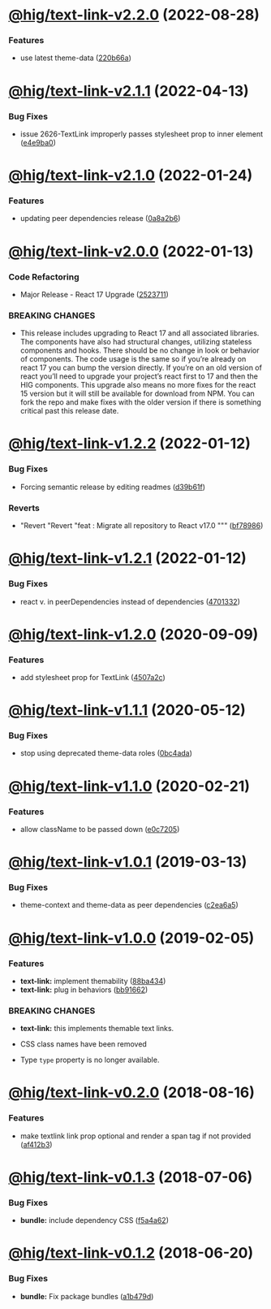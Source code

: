 # [@hig/text-link-v2.2.0](https://github.com/Autodesk/hig/compare/@hig/text-link@2.1.1...@hig/text-link@2.2.0) (2022-08-28)


### Features

* use latest theme-data ([220b66a](https://github.com/Autodesk/hig/commit/220b66a))

# [@hig/text-link-v2.1.1](https://github.com/Autodesk/hig/compare/@hig/text-link@2.1.0...@hig/text-link@2.1.1) (2022-04-13)


### Bug Fixes

* issue 2626-TextLink improperly passes stylesheet prop to inner <a> element ([e4e9ba0](https://github.com/Autodesk/hig/commit/e4e9ba0))

# [@hig/text-link-v2.1.0](https://github.com/Autodesk/hig/compare/@hig/text-link@2.0.0...@hig/text-link@2.1.0) (2022-01-24)


### Features

* updating peer dependencies release ([0a8a2b6](https://github.com/Autodesk/hig/commit/0a8a2b6))

# [@hig/text-link-v2.0.0](https://github.com/Autodesk/hig/compare/@hig/text-link@1.2.2...@hig/text-link@2.0.0) (2022-01-13)


### Code Refactoring

* Major Release - React 17 Upgrade ([2523711](https://github.com/Autodesk/hig/commit/2523711))


### BREAKING CHANGES

* This release includes upgrading to React 17 and all associated libraries. The components have also had structural changes, utilizing stateless components and hooks. There should be no change in look or behavior of components. The code usage is the same so if you’re already on react 17 you can bump the version directly. If you’re on an old version of react you’ll need to upgrade your project’s react first to 17 and then the HIG components. This upgrade also means no more fixes for the react 15 version but it will still be available for download from NPM. You can fork the repo and make fixes with the older version if there is something critical past this release date.

# [@hig/text-link-v1.2.2](https://github.com/Autodesk/hig/compare/@hig/text-link@1.2.1...@hig/text-link@1.2.2) (2022-01-12)


### Bug Fixes

* Forcing semantic release by editing readmes ([d39b61f](https://github.com/Autodesk/hig/commit/d39b61f))


### Reverts

* "Revert "Revert "feat : Migrate all repository to React v17.0 """ ([bf78986](https://github.com/Autodesk/hig/commit/bf78986))

# [@hig/text-link-v1.2.1](https://github.com/Autodesk/hig/compare/@hig/text-link@1.2.0...@hig/text-link@1.2.1) (2022-01-12)


### Bug Fixes

*  react v. in peerDependencies instead of dependencies ([4701332](https://github.com/Autodesk/hig/commit/4701332))

# [@hig/text-link-v1.2.0](https://github.com/Autodesk/hig/compare/@hig/text-link@1.1.1...@hig/text-link@1.2.0) (2020-09-09)


### Features

* add stylesheet prop for TextLink ([4507a2c](https://github.com/Autodesk/hig/commit/4507a2c))

# [@hig/text-link-v1.1.1](https://github.com/Autodesk/hig/compare/@hig/text-link@1.1.0...@hig/text-link@1.1.1) (2020-05-12)


### Bug Fixes

* stop using deprecated theme-data roles ([0bc4ada](https://github.com/Autodesk/hig/commit/0bc4ada))

# [@hig/text-link-v1.1.0](https://github.com/Autodesk/hig/compare/@hig/text-link@1.0.1...@hig/text-link@1.1.0) (2020-02-21)


### Features

* allow className to be passed down ([e0c7205](https://github.com/Autodesk/hig/commit/e0c7205))

# [@hig/text-link-v1.0.1](https://github.com/Autodesk/hig/compare/@hig/text-link@1.0.0...@hig/text-link@1.0.1) (2019-03-13)


### Bug Fixes

* theme-context and theme-data as peer dependencies ([c2ea6a5](https://github.com/Autodesk/hig/commit/c2ea6a5))

# [@hig/text-link-v1.0.0](https://github.com/Autodesk/hig/compare/@hig/text-link@0.2.0...@hig/text-link@1.0.0) (2019-02-05)


### Features

* **text-link:** implement themability ([88ba434](https://github.com/Autodesk/hig/commit/88ba434))
* **text-link:** plug in behaviors ([bb91662](https://github.com/Autodesk/hig/commit/bb91662))


### BREAKING CHANGES

* **text-link:** this implements themable text links.

* CSS class names have been removed
* Type `type` property is no longer available.

# [@hig/text-link-v0.2.0](https://github.com/Autodesk/hig/compare/@hig/text-link@0.1.3...@hig/text-link@0.2.0) (2018-08-16)


### Features

* make textlink link prop optional and render a span tag if not provided ([af412b3](https://github.com/Autodesk/hig/commit/af412b3))

<a name="@hig/text-link-v0.1.3"></a>
# [@hig/text-link-v0.1.3](https://github.com/Autodesk/hig/compare/@hig/text-link@0.1.2...@hig/text-link@0.1.3) (2018-07-06)


### Bug Fixes

* **bundle:** include dependency CSS ([f5a4a62](https://github.com/Autodesk/hig/commit/f5a4a62))

<a name="@hig/text-link-v0.1.2"></a>
# [@hig/text-link-v0.1.2](https://github.com/Autodesk/hig/compare/@hig/text-link@0.1.1...@hig/text-link@0.1.2) (2018-06-20)


### Bug Fixes

* **bundle:** Fix package bundles ([a1b479d](https://github.com/Autodesk/hig/commit/a1b479d))
